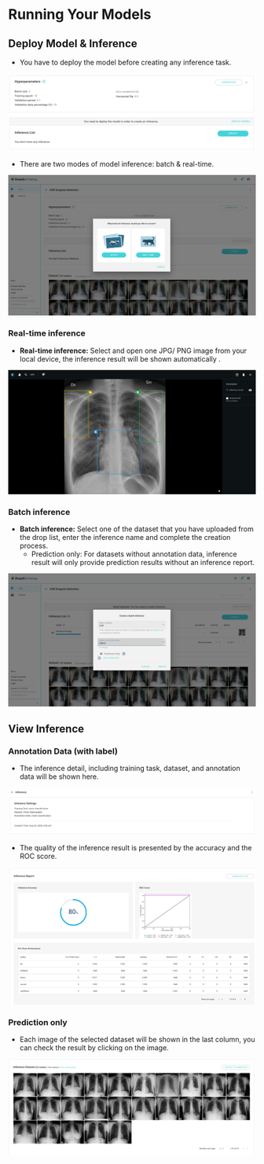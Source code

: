 # Running Your Models

## Deploy Model & Inference

* You have to deploy the model before creating any inference task.

![](../../.gitbook/assets/deploy.png)

* There are two modes of model inference: batch & real-time.

![](../../.gitbook/assets/batch-and-realtime.png)

### Real-time inference 

* **Real-time inference:** Select and open one JPG/ PNG image from your local device, the inference result will be shown automatically . 

![](../../.gitbook/assets/inference-test.png)

### Batch inference

* **Batch inference:** Select one of the dataset that you have uploaded from the drop list, enter the inference name and complete the creation process. 
  * Prediction only: For datasets without annotation data, inference result will only provide prediction results without an inference report.

![](../../.gitbook/assets/batch-inference-.png)



## View Inference

### Annotation Data \(with label\)

* The inference detail, including  training task, dataset, and annotation data will be shown here. 

![](../../.gitbook/assets/inference-setting-.png)

* The quality of the inference result is presented by the accuracy and the ROC score. 

![](../../.gitbook/assets/inference-report%20%281%29%20%281%29.png)

### Prediction only

* Each image of the selected dataset will be shown in the last column, you can check the result by clicking on the image. 

![](../../.gitbook/assets/batch-inference-dataset.png)







